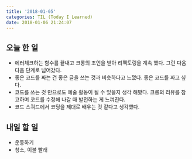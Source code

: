 ```yaml
---
title: '2018-01-05'
categories: TIL (Today I Learned)
date: 2018-01-06 21:24:07
---
```

## 오늘 한 일
  * 에러체크하는 함수를 끝내고 크롱의 조언을 받아 리팩토링을 계속 했다. 그런 다음 다음 단계로 넘어갔다. 
  * 좋은 코드를 짜는 건 좋은 글을 쓰는 것과 비슷하다고 느꼈다. 좋은 코드를 짜고 싶다. 
  * 코드를 쓰는 것 만으로도 예술 활동이 될 수 있을지 생각 해봤다. 크롱의 리뷰를 참고하며 코드를 수정해 나갈 때 발전하는 게 느껴진다. 
  * 코드 스쿼드에서 코딩을 제대로 배우는 것 같다고 생각했다.

## 내일 할 일
  * 운동하기
  * 청소, 이불 빨래